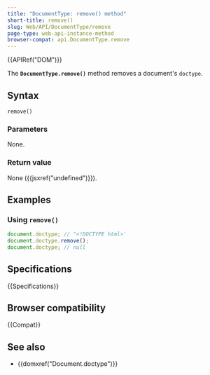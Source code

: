```yaml
---
title: "DocumentType: remove() method"
short-title: remove()
slug: Web/API/DocumentType/remove
page-type: web-api-instance-method
browser-compat: api.DocumentType.remove
---
```


{{APIRef("DOM")}}

The **`DocumentType.remove()`** method removes a document's `doctype`.

## Syntax

```js-nolint
remove()
```

### Parameters

None.

### Return value

None ({{jsxref("undefined")}}).

## Examples

### Using `remove()`

```js
document.doctype; // "<!DOCTYPE html>'
document.doctype.remove();
document.doctype; // null
```

## Specifications

{{Specifications}}

## Browser compatibility

{{Compat}}

## See also

- {{domxref("Document.doctype")}}

